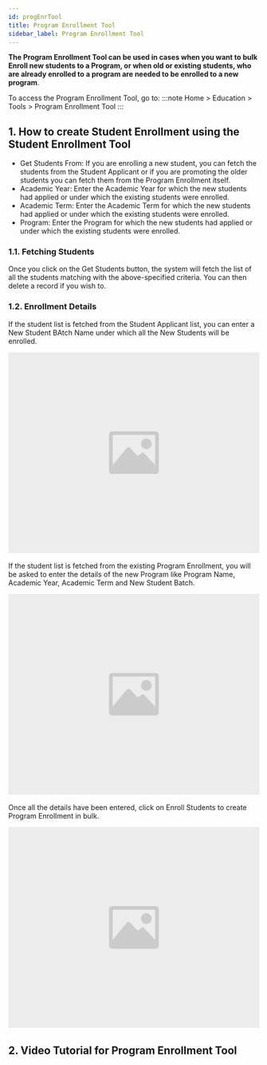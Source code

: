 ```yaml
---
id: progEnrTool
title: Program Enrollment Tool
sidebar_label: Program Enrollment Tool
---
```


**The Program Enrollment Tool can be used in cases when you want to bulk Enroll new students to a Program, or when old or existing students, who are already enrolled to a program are needed to be enrolled to a new program**.

To access the Program Enrollment Tool, go to:
:::note
Home > Education > Tools > Program Enrollment Tool
:::

## 1. How to create Student Enrollment using the Student Enrollment Tool

- Get Students From: If you are enrolling a new student, you can fetch the students from the Student Applicant or if you are promoting the older students you can fetch them from the Program Enrollment itself.
- Academic Year: Enter the Academic Year for which the new students had applied or under which the existing students were enrolled.
- Academic Term: Enter the Academic Term for which the new students had applied or under which the existing students were enrolled.
- Program: Enter the Program for which the new students had applied or under which the existing students were enrolled.

### 1.1. Fetching Students

Once you click on the Get Students button, the system will fetch the list of all the students matching with the above-specified criteria. You can then delete a record if you wish to.

### 1.2. Enrollment Details

If the student list is fetched from the Student Applicant list, you can enter a New Student BAtch Name under which all the New Students will be enrolled.

![image](images/image.jpg)

If the student list is fetched from the existing Program Enrollment, you will be asked to enter the details of the new Program like Program Name, Academic Year, Academic Term and New Student Batch.

![image](images/image.jpg)

Once all the details have been entered, click on Enroll Students to create Program Enrollment in bulk.

![image](images/image.jpg)

## 2. Video Tutorial for Program Enrollment Tool
